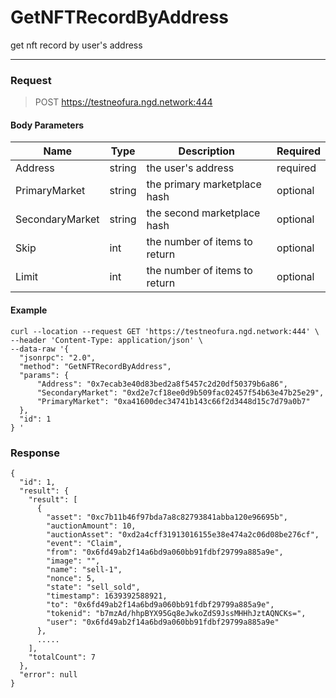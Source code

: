 # GetNFTRecordByAddress
get nft record by user's address
<hr>

### Request

> POST https://testneofura.ngd.network:444

#### Body Parameters

| Name            | Type   | Description                   | Required |
| --------------- | ------ | ----------------------------- | -------- |
| Address         | string | the user's address            | required |
| PrimaryMarket   | string | the primary  marketplace hash | optional |
| SecondaryMarket | string | the second marketplace hash   | optional |
| Skip            | int    | the number of items to return | optional |
| Limit           | int    | the number of items to return | optional |


#### Example
```
curl --location --request GET 'https://testneofura.ngd.network:444' \
--header 'Content-Type: application/json' \
--data-raw '{
  "jsonrpc": "2.0",
  "method": "GetNFTRecordByAddress",
  "params": {
      "Address": "0x7ecab3e40d83bed2a8f5457c2d20df50379b6a86",
	  "SecondaryMarket": "0xd2e7cf18ee0d9b509fac02457f54b63e47b25e29",
	  "PrimaryMarket": "0xa41600dec34741b143c66f2d3448d15c7d79a0b7"  
  },
  "id": 1
} '
```
### Response
```json5
{
  "id": 1,
  "result": {
    "result": [
      {
        "asset": "0xc7b11b46f97bda7a8c82793841abba120e96695b",
        "auctionAmount": 10,
        "auctionAsset": "0xd2a4cff31913016155e38e474a2c06d08be276cf",
        "event": "Claim",
        "from": "0x6fd49ab2f14a6bd9a060bb91fdbf29799a885a9e",
        "image": "",
        "name": "sell-1",
        "nonce": 5,
        "state": "sell_sold",
        "timestamp": 1639392588921,
        "to": "0x6fd49ab2f14a6bd9a060bb91fdbf29799a885a9e",
        "tokenid": "b7mzAd/hhpBYX95Gq8eJwkoZdS9JssMHHhJztAQNCKs=",
        "user": "0x6fd49ab2f14a6bd9a060bb91fdbf29799a885a9e"
      },
      .....
    ],
    "totalCount": 7
  },
  "error": null
}
```
###  
